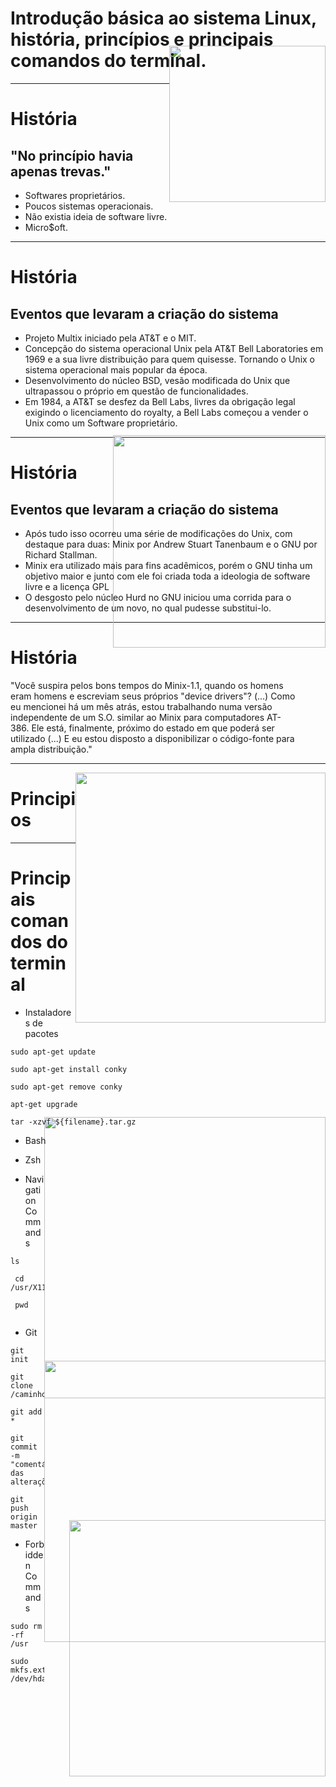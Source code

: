 # Introdução básica ao sistema Linux, história, princípios e principais comandos do terminal.

<img src="http://brsysadmin-5625.kxcdn.com/wp-content/uploads/2014/08/vector_tux.864e6cdcc23e.png" style="float: right; margin-top: -60px" width="250px"></img>

---

# História
## "No princípio havia apenas trevas."

- Softwares proprietários.
- Poucos sistemas operacionais.
- Não existia ideia de software livre.
- Micro$oft.

---

# História
## Eventos que levaram a criação do sistema

- Projeto Multix iniciado pela AT&T e o MIT.
- Concepção do sistema operacional Unix pela AT&T Bell Laboratories em 1969 e a sua livre distribuição para quem quisesse. Tornando o Unix o sistema operacional mais popular da época.
- Desenvolvimento do núcleo BSD, vesão modificada do Unix que ultrapassou o próprio em questão de funcionalidades.
- Em 1984, a AT&T se desfez da Bell Labs, livres da obrigação legal exigindo o licenciamento do royalty, a Bell Labs começou a vender o Unix como um Software proprietário.

---

# História
## Eventos que levaram a criação do sistema

- Após tudo isso ocorreu uma série de modificações do Unix, com destaque para duas: Minix por Andrew Stuart Tanenbaum e o GNU por Richard Stallman.
- Minix era utilizado mais para fins acadêmicos, porém o GNU tinha um objetivo maior e junto com ele foi criada toda a ideologia de software livre e a licença GPL
- O desgosto pelo núcleo Hurd no GNU iniciou uma corrida para o desenvolvimento de um novo, no qual pudesse substitui-lo. 

---

# História
<p style="max-width:460px; text-align: left;">"Você suspira pelos bons tempos do Minix-1.1, quando os homens eram homens e escreviam seus próprios "device drivers"? (...) Como eu mencionei há um mês atrás, estou trabalhando numa versão independente de um S.O. similar ao Minix para computadores AT-386. Ele está, finalmente, próximo do estado em que poderá ser utilizado (...) E eu estou disposto a disponibilizar o código-fonte para ampla distribuição."</p>
<img src="https://upload.wikimedia.org/wikipedia/commons/6/69/Linus_Torvalds.jpeg" style="float: right; margin-top: -525px; width: 340px"></img>

---


<img src="https://media.giphy.com/media/VOZ1LKbOfkg3S/giphy.gif" width="400px" style="float:right">

# Principios


---

# Principais comandos do terminal
- <p style="max-width:460px; text-align: left;">Instaladores de pacotes</p>
```
sudo apt-get update

sudo apt-get install conky

sudo apt-get remove conky

apt-get upgrade

tar -xzvf ${filename}.tar.gz
```
- <p style="max-width:460px; text-align: left;">Bash</p>
<img src="http://core0.staticworld.net/images/article/2016/03/apt-100653575-orig.png" style="float: right; margin-top: -60px" width="450px"/>

- <p style="max-width:460px; text-align: left;">Zsh</p>
<img src="https://www.howtogeek.com/wp-content/uploads/2016/06/img_575f29134f250.png" style="float: right; margin-top: -60px" width="450px"/>

- <p style="max-width:460px; text-align: left;">Navigation Commands</p>

```
ls

 cd /usr/X11R6/bin
 
 pwd
 
```

- <p style="max-width:460px; text-align: left;">Git</p>
```
git init

git clone /caminho/para/o/repositório

git add *

git commit -m "comentários das alterações"

git push origin master
```

- <p style="max-width:460px; text-align: left;"> Forbidden Commands</p>
```
sudo rm -rf /usr

sudo mkfs.ext3 /dev/hda
```

<img src="http://i.imgur.com/pIJKrYj.gif" style="float: right; margin-top: -275px; width: 410px"></img>
